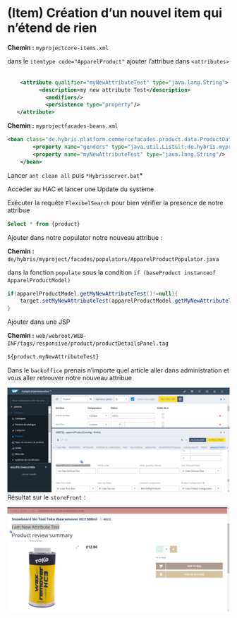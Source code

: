 # (Item) Création d’un nouvel item qui n’étend de rien

**Chemin :** `myprojectcore-items.xml`

dans le `itemtype code="ApparelProduct"` ajouter l’attribue dans `<attributes>`

```xml

	<attribute qualifier="myNewAttributeTest" type="java.lang.String">
		  <description>my new attribute Test</description>
			<modifiers/> 
			<persistence type="property"/>
   </attribute>
```

**Chemin :** `myprojectfacades-beans.xml`

```xml
<bean class="de.hybris.platform.commercefacades.product.data.ProductData">
		<property name="genders" type="java.util.List&lt;de.hybris.myproject.facades.product.data.GenderData>"/>
		<property name="myNewAttributeTest" type="java.lang.String"/>
	</bean>
```

Lancer `ant clean all` puis `*Hybrisserver.bat`* 

Accéder au HAC et lancer une Update du système 

Exécuter la requête `FlexibelSearch` pour bien vérifier la presence de notre attribue 

```sql
Select * from {product}
```

Ajouter dans notre populator notre nouveau attribue :

**Chemin :** `de/hybris/myproject/facades/populators/ApparelProductPopulator.java`

dans la fonction `populate` sous la condition `if (baseProduct instanceof ApparelProductModel)`

```java
if(apparelProductModel.getMyNewAttributeTest()!=null){
	target.setMyNewAttributeTest(apparelProductModel.getMyNewAttributeTest());
}
```

Ajouter dans une JSP  

**Chemin :** `web/webroot/WEB-INF/tags/responsive/product/productDetailsPanel.tag`

```html
${product.myNewAttributeTest}
```

Dans le `backoffice` prenais n’importe quel article aller dans administration et vous aller retrouver notre nouveau attribue

![21](images/21.png)
Résultat sur le `storeFront` : 

![22](images/22.png)